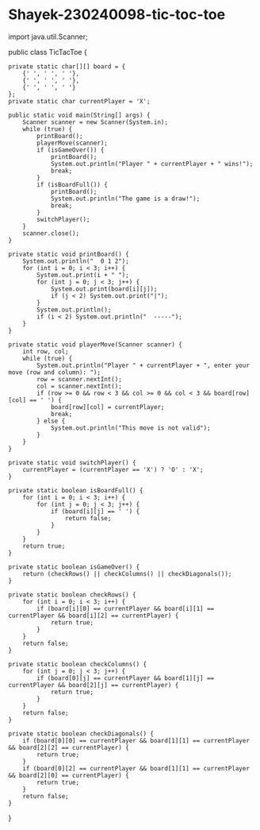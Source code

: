 # Shayek-230240098-tic-toc-toe


import java.util.Scanner;

public class TicTacToe {

    private static char[][] board = {
        {' ', ' ', ' '},
        {' ', ' ', ' '},
        {' ', ' ', ' '}
    };
    private static char currentPlayer = 'X';

    public static void main(String[] args) {
        Scanner scanner = new Scanner(System.in);
        while (true) {
            printBoard();
            playerMove(scanner);
            if (isGameOver()) {
                printBoard();
                System.out.println("Player " + currentPlayer + " wins!");
                break;
            }
            if (isBoardFull()) {
                printBoard();
                System.out.println("The game is a draw!");
                break;
            }
            switchPlayer();
        }
        scanner.close();
    }

    private static void printBoard() {
        System.out.println("  0 1 2");
        for (int i = 0; i < 3; i++) {
            System.out.print(i + " ");
            for (int j = 0; j < 3; j++) {
                System.out.print(board[i][j]);
                if (j < 2) System.out.print("|");
            }
            System.out.println();
            if (i < 2) System.out.println("  -----");
        }
    }

    private static void playerMove(Scanner scanner) {
        int row, col;
        while (true) {
            System.out.println("Player " + currentPlayer + ", enter your move (row and column): ");
            row = scanner.nextInt();
            col = scanner.nextInt();
            if (row >= 0 && row < 3 && col >= 0 && col < 3 && board[row][col] == ' ') {
                board[row][col] = currentPlayer;
                break;
            } else {
                System.out.println("This move is not valid");
            }
        }
    }

    private static void switchPlayer() {
        currentPlayer = (currentPlayer == 'X') ? 'O' : 'X';
    }

    private static boolean isBoardFull() {
        for (int i = 0; i < 3; i++) {
            for (int j = 0; j < 3; j++) {
                if (board[i][j] == ' ') {
                    return false;
                }
            }
        }
        return true;
    }

    private static boolean isGameOver() {
        return (checkRows() || checkColumns() || checkDiagonals());
    }

    private static boolean checkRows() {
        for (int i = 0; i < 3; i++) {
            if (board[i][0] == currentPlayer && board[i][1] == currentPlayer && board[i][2] == currentPlayer) {
                return true;
            }
        }
        return false;
    }

    private static boolean checkColumns() {
        for (int j = 0; j < 3; j++) {
            if (board[0][j] == currentPlayer && board[1][j] == currentPlayer && board[2][j] == currentPlayer) {
                return true;
            }
        }
        return false;
    }

    private static boolean checkDiagonals() {
        if (board[0][0] == currentPlayer && board[1][1] == currentPlayer && board[2][2] == currentPlayer) {
            return true;
        }
        if (board[0][2] == currentPlayer && board[1][1] == currentPlayer && board[2][0] == currentPlayer) {
            return true;
        }
        return false;
    }
}

